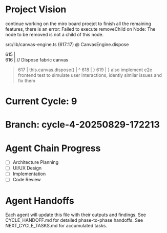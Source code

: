 # Project Vision
continue working on the miro board proejct to finish all the remaining features, there is an error: Failed to execute removeChild on Node: The node to be removed is not a child of this node.

src/lib/canvas-engine.ts (617:17) @ CanvasEngine.dispose


  615 |     
  616 |     // Dispose fabric canvas
> 617 |     this.canvas.dispose()
      |                 ^
  618 |   }
  619 | } also implement e2e frontend test to simulate user interactions, identiy similar issues and fix them

# Current Cycle: 9
# Branch: cycle-4-20250829-172213

# Agent Chain Progress
- [ ] Architecture Planning
- [ ] UI/UX Design  
- [ ] Implementation
- [ ] Code Review

# Agent Handoffs
Each agent will update this file with their outputs and findings.
See CYCLE_HANDOFF.md for detailed phase-to-phase handoffs.
See NEXT_CYCLE_TASKS.md for accumulated tasks.
